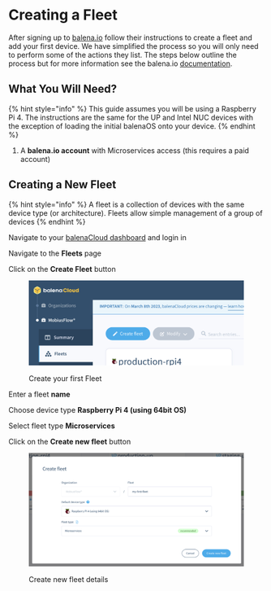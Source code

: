 # Creating a Fleet

After signing up to [balena.io](https://www.balena.io) follow their instructions to create a fleet and add your first device. We have simplified the process so you will only need to perform some of the actions they list. The steps below outline the process but for more information see the balena.io [documentation](https://docs.balena.io/learn/getting-started/raspberrypi3/nodejs/#create-a-fleet).

## What You Will Need?

{% hint style="info" %}
This guide assumes you will be using a Raspberry Pi 4. The instructions are the same for the UP and Intel NUC devices with the exception of loading the initial balenaOS onto your device.
{% endhint %}

1. A **balena.io account** with Microservices access (this requires a paid account)

## Creating a New Fleet

{% hint style="info" %}
A fleet is a collection of devices with the same device type (or architecture). Fleets allow simple management of a group of devices
{% endhint %}

Navigate to your [balenaCloud dashboard](https://dashboard.balena-cloud.com/?) and login in

Navigate to the **Fleets** page

Click on the **Create Fleet** button

<figure><img src="../../.gitbook/assets/Balena Create Fleet.png" alt=""><figcaption><p>Create your first Fleet</p></figcaption></figure>

Enter a fleet **name**

Choose device type **Raspberry Pi 4 (using 64bit OS)**

Select fleet type **Microservices**

Click on the **Create new fleet** button

<figure><img src="../../.gitbook/assets/Balena Create Fleet Details.png" alt=""><figcaption><p>Create new fleet details</p></figcaption></figure>
